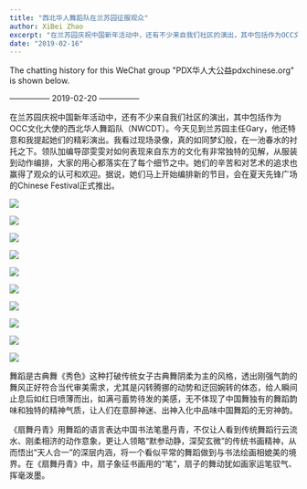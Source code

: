 ```yaml
---
title: "西北华人舞蹈队在兰苏园征服观众"
author: XiBei Zhao
excerpt: "在兰苏园庆祝中国新年活动中，还有不少来自我们社区的演出，其中包括作为OCC文化大使的西北华人舞蹈队（NWCDT）。领队加编导邵雯雯对如何表现来自东方的文化有非常独特的见解，从服装到动作编排，大家的用心都落实在了每个细节之中。她们的辛苦和对艺术的追求也赢得了观众的认可和欢迎。"
date: "2019-02-16"
---
```


The chatting history for this WeChat group "PDX华人大公益pdxchinese.org" is shown below.

—————  2019-02-20  —————

在兰苏园庆祝中国新年活动中，还有不少来自我们社区的演出，其中包括作为OCC文化大使的西北华人舞蹈队（NWCDT）。今天见到兰苏园主任Gary，他还特意和我提起她们的精彩演出。我看过现场录像，真的如同梦幻般，在一池春水的衬托之下。领队加编导邵雯雯对如何表现来自东方的文化有非常独特的见解，从服装到动作编排，大家的用心都落实在了每个细节之中。她们的辛苦和对艺术的追求也赢得了观众的认可和欢迎。据说，她们马上开始编排新的节目，会在夏天先锋广场的Chinese Festival正式推出。

![](https://res.cloudinary.com/dhngj18do/image/upload/f_auto,q_auto/v1/images/a998b70354b684a520ece9213d145b73)

![](https://res.cloudinary.com/dhngj18do/image/upload/f_auto,q_auto/v1/images/99e1ef4875b9825603ab21e4e4e7e477)

![](https://res.cloudinary.com/dhngj18do/image/upload/f_auto,q_auto/v1/images/962239f438244439dd04a54c94002b9f)

![](https://res.cloudinary.com/dhngj18do/image/upload/f_auto,q_auto/v1/images/d27a5304a0e34cf11958b521c2997aed)

![](https://res.cloudinary.com/dhngj18do/image/upload/f_auto,q_auto/v1/images/ccc8d3a646c70e6345d24d4ba262edb5)

![](https://res.cloudinary.com/dhngj18do/image/upload/f_auto,q_auto/v1/images/c4965116efaf83380cadcb4a0f618646)

![](https://res.cloudinary.com/dhngj18do/image/upload/f_auto,q_auto/v1/images/b14e0c5763cc92799dfe4afe1c83dafe)

![](https://res.cloudinary.com/dhngj18do/image/upload/f_auto,q_auto/v1/images/b08a809ece5652c7f802f02d98ccad6e)

![](https://res.cloudinary.com/dhngj18do/image/upload/f_auto,q_auto/v1/images/511876d76af4aef10eef2d4611579247)

![](https://res.cloudinary.com/dhngj18do/image/upload/f_auto,q_auto/v1/images/05d7a14b65d4e887dd5846cc1bdc8174.jpg)

舞蹈是古典舞《秀色》这种打破传统女子古典舞阴柔为主的风格，透出刚强气韵的舞风正好符合当代审美需求，尤其是闪转腾挪的动势和迂回婉转的体态，给人瞬间止息后如红日喷薄而出，如满弓蓄势待发的美感，无不体现了中国舞独有的舞蹈韵味和独特的精神气质，让人们在意醉神迷、出神入化中品味中国舞蹈的无穷神韵。

《扇舞丹青》用舞蹈的语言表达中国书法笔墨丹青，不仅让人看到传统舞蹈行云流水、刚柔相济的动作意象，更让人领略“默参动静，深契玄微”的传统书画精神，从而悟出“天人合一”的深层内涵，将一个看似平常的舞蹈做到与书法绘画相媲美的境界。在《扇舞丹青》中，扇子象征书画用的“笔”，扇子的舞动犹如画家运笔驭气、挥毫泼墨。
